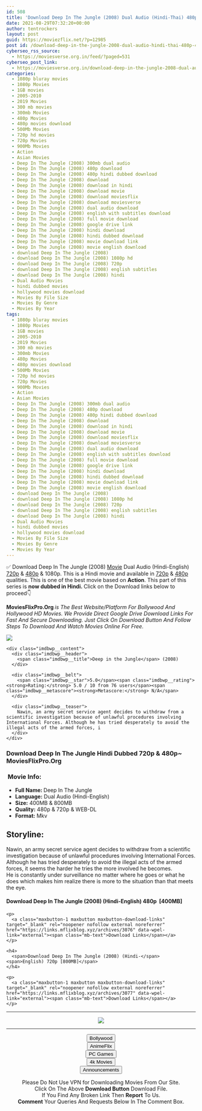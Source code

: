 ```yaml
---
id: 508
title: 'Download Deep In The Jungle (2008) Dual Audio (Hindi-Thai) 480p [400MB] || 720p [800MB]'
date: 2021-08-29T07:32:20+00:00
author: tentrockers
layout: post
guid: https://moviezflix.net/?p=12985
post id: /download-deep-in-the-jungle-2008-dual-audio-hindi-thai-480p-400mb-720p-800mb/
cyberseo_rss_source:
  - https://moviesverse.org.in/feed/?paged=531
cyberseo_post_link:
  - https://moviesverse.org.in/download-deep-in-the-jungle-2008-dual-audio-hindi-480p-720p/
categories:
  - 1080p bluray movies
  - 1080p Movies
  - 1GB movies
  - 2005-2010
  - 2019 Movies
  - 300 mb movies
  - 300mb Movies
  - 480p Movies
  - 480p movies download
  - 500Mb Movies
  - 720p hd movies
  - 720p Movies
  - 900Mb Movies
  - Action
  - Asian Movies
  - Deep In The Jungle (2008) 300mb dual audio
  - Deep In The Jungle (2008) 480p download
  - Deep In The Jungle (2008) 480p hindi dubbed download
  - Deep In The Jungle (2008) download
  - Deep In The Jungle (2008) download in hindi
  - Deep In The Jungle (2008) download movie
  - Deep In The Jungle (2008) download moviesflix
  - Deep In The Jungle (2008) download moviesverse
  - Deep In The Jungle (2008) dual audio download
  - Deep In The Jungle (2008) english with subtitles download
  - Deep In The Jungle (2008) full movie download
  - Deep In The Jungle (2008) google drive link
  - Deep In The Jungle (2008) hindi download
  - Deep In The Jungle (2008) hindi dubbed download
  - Deep In The Jungle (2008) movie download link
  - Deep In The Jungle (2008) movie english download
  - download Deep In The Jungle (2008)
  - download Deep In The Jungle (2008) 1080p hd
  - download Deep In The Jungle (2008) 720p
  - download Deep In The Jungle (2008) english subtitles
  - download Deep In The Jungle (2008) hindi
  - Dual Audio Movies
  - hindi dubbed movies
  - hollywood movies download
  - Movies By File Size
  - Movies By Genre
  - Movies By Year
tags:
  - 1080p bluray movies
  - 1080p Movies
  - 1GB movies
  - 2005-2010
  - 2019 Movies
  - 300 mb movies
  - 300mb Movies
  - 480p Movies
  - 480p movies download
  - 500Mb Movies
  - 720p hd movies
  - 720p Movies
  - 900Mb Movies
  - Action
  - Asian Movies
  - Deep In The Jungle (2008) 300mb dual audio
  - Deep In The Jungle (2008) 480p download
  - Deep In The Jungle (2008) 480p hindi dubbed download
  - Deep In The Jungle (2008) download
  - Deep In The Jungle (2008) download in hindi
  - Deep In The Jungle (2008) download movie
  - Deep In The Jungle (2008) download moviesflix
  - Deep In The Jungle (2008) download moviesverse
  - Deep In The Jungle (2008) dual audio download
  - Deep In The Jungle (2008) english with subtitles download
  - Deep In The Jungle (2008) full movie download
  - Deep In The Jungle (2008) google drive link
  - Deep In The Jungle (2008) hindi download
  - Deep In The Jungle (2008) hindi dubbed download
  - Deep In The Jungle (2008) movie download link
  - Deep In The Jungle (2008) movie english download
  - download Deep In The Jungle (2008)
  - download Deep In The Jungle (2008) 1080p hd
  - download Deep In The Jungle (2008) 720p
  - download Deep In The Jungle (2008) english subtitles
  - download Deep In The Jungle (2008) hindi
  - Dual Audio Movies
  - hindi dubbed movies
  - hollywood movies download
  - Movies By File Size
  - Movies By Genre
  - Movies By Year
---
```

<div class="thecontent clearfix">
  <p>
    ✅ Download Deep In The Jungle (2008) <a href="https://moviesverse.org.in/category/movies/" data-wpel-link="internal">Movie</a> Dual Audio (Hindi-English) <a href="https://moviesverse.org.in/720p-movies/" data-wpel-link="internal">720p</a>&nbsp;&&nbsp;<a href="https://moviesverse.org.in/480p-movies/" data-wpel-link="internal">480p</a> & 1080p. This is a Hindi movie and available in <a href="https://moviesverse.org.in/720p-movies/" data-wpel-link="internal">720p</a>&nbsp;&&nbsp;<a href="https://moviesverse.org.in/480p-movies/" data-wpel-link="internal">480p</a> qualities. This is one of the best movie based on <strong>Action</strong>. This part of this series is <strong>now dubbed in <span>Hindi.&nbsp;</span></strong><span>Click on the Download links below to proceed👇</span>
  </p>
  
  <p>
    <strong><span>MoviesFlixPro.Org&nbsp;</span></strong><em>is The Best Website/Platform For Bollywood And Hollywood HD Movies. We Provide Direct Google Drive Download Links For Fast And Secure Downloading. Just Click On Download Button And Follow Steps To&nbsp;Download And Watch Movies Online For Free.</em>
  </p>
  
  <div class="imdbwp imdbwp--movie dark">
    <div class="imdbwp__thumb">
      <a class="imdbwp__link" target="_blank" title="Deep in the Jungle" href="https://www.imdb.com/title/tt2631810/" rel="nofollow external noopener noreferrer" data-wpel-link="external"><img class="imdbwp__img" src="https://m.media-amazon.com/images/M/MV5BMjEzNzE2MzcyOF5BMl5BanBnXkFtZTgwMzc1OTgzOTE@._V1_SX300.jpg" /></a>
    </div>
    
    <div class="imdbwp__content">
      <div class="imdbwp__header">
        <span class="imdbwp__title">Deep in the Jungle</span> (2008)
      </div>
      
      <div class="imdbwp__belt">
        <span class="imdbwp__star">5.0</span><span class="imdbwp__rating"><strong>Rating:</strong> 5.0 / 10 from 76 users</span><span class="imdbwp__metascore"><strong>Metascore:</strong> N/A</span>
      </div>
      
      <div class="imdbwp__teaser">
        Nawin, an army secret service agent decides to withdraw from a scientific investigation because of unlawful procedures involving International Forces. Although he has tried desperately to avoid the illegal acts of the armed forces, i
      </div>
    </div>
  </div>
  
  <h3>
    <span>Download Deep In The Jungle Hindi Dubbed 720p & 480p~ MoviesFlixPro.Org</span>
  </h3>
  
  <h3>
    <span>&nbsp;Movie Info:&nbsp;</span>
  </h3>
  
  <ul>
    <li>
      <strong>Full Name: </strong>Deep In The Jungle
    </li>
    <li>
      <strong>Language:</strong> Dual Audio (Hindi-English)
    </li>
    <li>
      <strong>Size:</strong> 400MB & 800MB
    </li>
    <li>
      <strong>Quality:</strong> 480p & 720p & WEB-DL
    </li>
    <li>
      <strong>Format:</strong>&nbsp;Mkv
    </li>
  </ul>
  
  <h2>
    <span>Storyline:</span>
  </h2>
  
  <div>
    Nawin, an army secret service agent decides to withdraw from a scientific investigation because of unlawful procedures involving International Forces. Although he has tried desperately to avoid the illegal acts of the armed forces, it seems the harder he tries the more involved he becomes.
  </div>
  
  <div>
    He is constantly under surveillance no matter where he goes or what he does which makes him realize there is more to the situation than that meets the eye.
  </div>
  
  <div class="inline canwrap">
    <h4>
      <span>Download Deep In The Jungle (2008) (Hindi-English) </span><span>480p&nbsp; [400MB]</span>
    </h4>
    
    <p>
      <a class="maxbutton-1 maxbutton maxbutton-download-links" target="_blank" rel="noopener nofollow external noreferrer" href="https://links.mflixblog.xyz/archives/3076" data-wpel-link="external"><span class="mb-text">Download Links</span></a>
    </p>
    
    <h4>
      <span>Download Deep In The Jungle (2008) (Hindi-</span><span>English) 720p [800MB]</span>
    </h4>
    
    <p>
      <a class="maxbutton-1 maxbutton maxbutton-download-links" target="_blank" rel="noopener nofollow external noreferrer" href="https://links.mflixblog.xyz/archives/3077" data-wpel-link="external"><span class="mb-text">Download Links</span></a>
    </p>
  </div>
</div>

<center>
  </p> 
  
  <hr />
  
  <p>
    <a href="http://gdrivepro.xyz/join.php" data-wpel-link="external" target="_blank" rel="nofollow external noopener noreferrer"><img src="https://i.imgur.com/FhMdWdW.png" /></a>
  </p>
  
  <hr />
  
  <p>
    <a href="https://dogemovies.xyz" target="_blank" data-wpel-link="external" rel="nofollow external noopener noreferrer"><button class="button button5">Bollywood</button></a><br /> <a href="https://animeflix.in" target="_blank" data-wpel-link="external" rel="nofollow external noopener noreferrer"><button class="button button5">AnimeFlix</button></a><br /> <a href="https://gamesflix.net/" target="_blank" data-wpel-link="external" rel="nofollow external noopener noreferrer"><button class="button button5">PC Games</button></a><br /> <a href="https://uhdmovies.in" target="_blank" data-wpel-link="external" rel="nofollow external noopener noreferrer"><button class="button button5">4k Movies</button></a><br /> <a href="https://moviesverse.org.in/announcements/" target="_blank" data-wpel-link="internal" rel="noopener"><button class="button button5">Announcements</button></a>
  </p>
  
  <div class="alert alert-danger">
    Please Do Not Use VPN for Downloading Movies From Our Site.
  </div>
  
  <div class="alert alert-success">
    Click On The Above <strong>Download Button</strong> Download File.
  </div>
  
  <div class="alert alert-warning">
    If You Find Any Broken Link Then <strong>Report</strong> To Us.
  </div>
  
  <div class="alert alert-info">
    <strong>Comment</strong> Your Queries And Requests Below In The Comment Box.
  </div>
  
  <p>
    </center>
  </p>